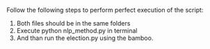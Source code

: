 Follow the following steps to perform perfect execution of the script:
 1) Both files should be in the same folders
 2) Execute python nlp_method.py in terminal
 3) And than run the election.py using the bamboo.
